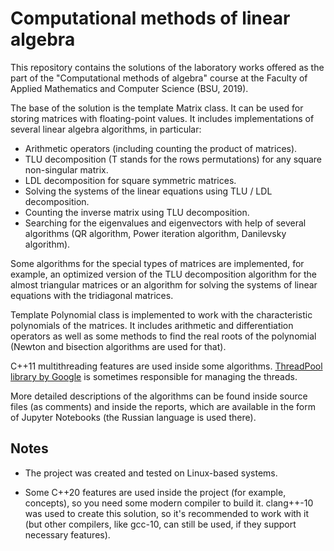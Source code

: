 # Computational methods of linear algebra

This repository contains the solutions of the laboratory works offered as
the part of the "Computational methods of algebra" course at the Faculty of
Applied Mathematics and Computer Science (BSU, 2019).

The base of the solution is the template Matrix class. It can be used for
storing matrices with floating-point values. It includes implementations of
several linear algebra algorithms, in particular:
* Arithmetic operators (including counting the product of matrices).
* TLU decomposition (T stands for the rows permutations) for any square 
non-singular matrix.
* LDL decomposition for square symmetric matrices.
* Solving the systems of the linear equations using TLU / LDL decomposition.
* Counting the inverse matrix using TLU decomposition.
* Searching for the eigenvalues and eigenvectors with help of several
algorithms (QR algorithm, Power iteration algorithm, Danilevsky algorithm).

Some algorithms for the special types of matrices are implemented, for
example, an optimized version of the TLU decomposition algorithm for the
almost triangular matrices or an algorithm for solving the systems of
linear equations with the tridiagonal matrices.

Template Polynomial class is implemented to work with the characteristic
polynomials of the matrices. It includes arithmetic and differentiation
operators as well as some methods to find the real roots of the polynomial
(Newton and bisection algorithms are used for that).

C++11 multithreading features are used inside some algorithms.
[ThreadPool library by Google](
https://github.com/google/or-tools/blob/v7.4/ortools/base/threadpool.h)
is sometimes responsible for managing the threads.

More detailed descriptions of the algorithms can be found inside source
files (as comments) and inside the reports, which are available in the form
of Jupyter Notebooks (the Russian language is used there).

## Notes

* The project was created and tested on Linux-based systems.

* Some C++20 features are used inside the project (for example, concepts), so
you need some modern compiler to build it. clang++-10 was used to create
this solution, so it's recommended to work with it (but other compilers,
like gcc-10, can still be used, if they support necessary features).
